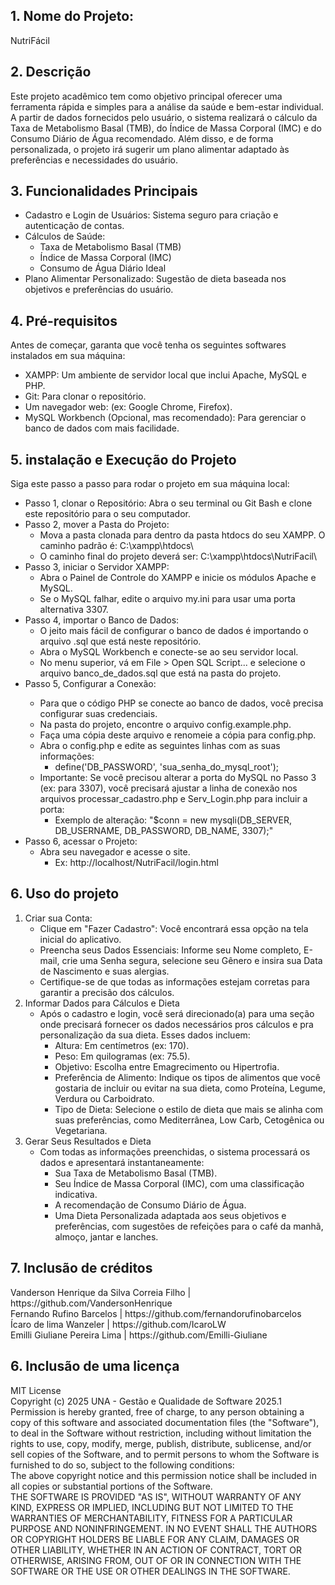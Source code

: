 <h2>1. Nome do Projeto:</h2>
   NutriFácil
   
<h2>2. Descrição</h2>

<p>Este projeto acadêmico tem como objetivo principal oferecer uma ferramenta rápida e simples para a análise da saúde e bem-estar individual. A partir de dados fornecidos pelo usuário, o sistema realizará o cálculo da Taxa de Metabolismo Basal (TMB), do Índice de Massa Corporal (IMC) e do Consumo Diário de Água recomendado. Além disso, e de forma personalizada, o projeto irá sugerir um plano alimentar adaptado às preferências e necessidades do usuário.</p>

<h2>3. Funcionalidades Principais</h2>
<ul>
   <li>Cadastro e Login de Usuários: Sistema seguro para criação e autenticação de contas.</li>
   <li>Cálculos de Saúde:
      <ul>
         <li>Taxa de Metabolismo Basal (TMB)</li>
         <li>Índice de Massa Corporal (IMC)</li>
         <li>Consumo de Água Diário Ideal</li>     
      </ul></li>
   <li>Plano Alimentar Personalizado: Sugestão de dieta baseada nos objetivos e preferências do usuário.</li>
</ul>

<h2>4. Pré-requisitos</h2>
<p>Antes de começar, garanta que você tenha os seguintes softwares instalados em sua máquina:</p>
   <ul>
      <li>XAMPP: Um ambiente de servidor local que inclui Apache, MySQL e PHP.</li>
      <li>Git: Para clonar o repositório.</li>
      <li>Um navegador web: (ex: Google Chrome, Firefox).</li>
      <li>MySQL Workbench (Opcional, mas recomendado): Para gerenciar o banco de dados com mais facilidade.</li>
   </ul>

<h2>5. instalação e Execução do Projeto</h2>
<p>Siga este passo a passo para rodar o projeto em sua máquina local:</p>
<ul>
   <li>Passo 1, clonar o Repositório: Abra o seu terminal ou Git Bash e clone este repositório para o seu computador.</li>
   <li>Passo 2, mover a Pasta do Projeto:<ul>
   <li>Mova a pasta clonada  para dentro da pasta htdocs do seu XAMPP. O caminho padrão é: C:\xampp\htdocs\</li>
   <li>O caminho final do projeto deverá ser: C:\xampp\htdocs\NutriFacil\</li></ul></li>
   <li>Passo 3, iniciar o Servidor XAMPP:<ul> 
      <li>Abra o Painel de Controle do XAMPP e inicie os módulos Apache e MySQL.</li>
      <li>Se o MySQL falhar, edite o arquivo my.ini para usar uma porta alternativa 3307.</li></ul>
   </li>
   <li>Passo 4, importar o Banco de Dados: <ul>
      <li>O jeito mais fácil de configurar o banco de dados é importando o arquivo .sql que está neste repositório.</li>
      <li>Abra o MySQL Workbench e conecte-se ao seu servidor local.</li>
      <li>No menu superior, vá em File > Open SQL Script... e selecione o arquivo banco_de_dados.sql que está na pasta do projeto.</li>
   </li></ul>
   <li>Passo 5, Configurar a Conexão:</li><ul>
      <li>Para que o código PHP se conecte ao banco de dados, você precisa configurar suas credenciais.</li>
      <li>Na pasta do projeto, encontre o arquivo config.example.php.</li>
      <li>Faça uma cópia deste arquivo e renomeie a cópia para config.php.</li>
      <li>Abra o config.php e edite as seguintes linhas com as suas informações:<ul>
         <li>define('DB_PASSWORD', 'sua_senha_do_mysql_root');</li>
      </ul></li>
      <li>Importante: Se você precisou alterar a porta do MySQL no Passo 3 (ex: para 3307), você precisará ajustar a linha de conexão nos arquivos processar_cadastro.php e Serv_Login.php para incluir a porta:<ul>
         <li>Exemplo de alteração: "$conn = new mysqli(DB_SERVER, DB_USERNAME, DB_PASSWORD, DB_NAME, 3307);"</li>
      </ul></li>
   </ul>   
   <li>Passo 6, acessar o Projeto:<ul>
      <li>Abra seu navegador e acesse o site.<ul>
         <li>Ex: http://localhost/NutriFacil/login.html</li>
      </ul></li>
   </ul></li>
</ul>

   
<h2>6. Uso do projeto</h2>

   <ol>
      <li>Criar sua Conta:<ul>
         <li>Clique em "Fazer Cadastro": Você encontrará essa opção na tela inicial do aplicativo.</li>
         <li>Preencha seus Dados Essenciais: Informe seu Nome completo, E-mail, crie uma Senha segura, selecione seu Gênero e insira sua Data de Nascimento e suas alergias.</li>
         <li>Certifique-se de que todas as informações estejam corretas para garantir a precisão dos cálculos.</li>
      </ul></li>
      <li>Informar Dados para Cálculos e Dieta<ul><li>Após o cadastro e login, você será direcionado(a) para uma seção onde precisará fornecer os dados necessários pros cálculos e pra personalização da sua dieta. Esses dados incluem:<ul>
         <li>Altura: Em centímetros (ex: 170).</li>
         <li>Peso: Em quilogramas (ex: 75.5).</li>
         <li>Objetivo: Escolha entre Emagrecimento ou Hipertrofia.</li>
         <li>Preferência de Alimento: Indique os tipos de alimentos que você gostaria de incluir ou evitar na sua dieta, como Proteína, Legume, Verdura ou Carboidrato.</li>
         <li>Tipo de Dieta: Selecione o estilo de dieta que mais se alinha com suas preferências, como Mediterrânea, Low Carb, Cetogênica ou Vegetariana.</li>
      </ul></li></ul></li>
      <li>Gerar Seus Resultados e Dieta<ul>
         <li>Com todas as informações preenchidas, o sistema processará os dados e apresentará instantaneamente:<ul>
            <li>Sua Taxa de Metabolismo Basal (TMB).</li>
            <li>Seu Índice de Massa Corporal (IMC), com uma classificação indicativa.</li>
            <li>A recomendação de Consumo Diário de Água.</li>
            <li>Uma Dieta Personalizada adaptada aos seus objetivos e preferências, com sugestões de refeições para o café da manhã, almoço, jantar e lanches.</li>
         </ul>
         </li>
      </ul></li>
   </ol> 
   
<h2>7. Inclusão de créditos</h2>
<p>Vanderson Henrique da Silva Correia Filho | https://github.com/VandersonHenrique<br>
Fernando Rufino Barcelos | https://github.com/fernandorufinobarcelos<br>
Ícaro de lima Wanzeler | https://github.com/IcaroLW<br>
Emilli Giuliane Pereira Lima | https://github.com/Emilli-Giuliane
</p>

<h2>6. Inclusão de uma licença</h2>
MIT License<br>
Copyright (c) 2025 UNA - Gestão e Qualidade de Software 2025.1<br>
Permission is hereby granted, free of charge, to any person obtaining a copy
of this software and associated documentation files (the "Software"), to deal
in the Software without restriction, including without limitation the rights
to use, copy, modify, merge, publish, distribute, sublicense, and/or sell
copies of the Software, and to permit persons to whom the Software is
furnished to do so, subject to the following conditions:<br>
The above copyright notice and this permission notice shall be included in all
copies or substantial portions of the Software.<br>
THE SOFTWARE IS PROVIDED "AS IS", WITHOUT WARRANTY OF ANY KIND, EXPRESS OR
IMPLIED, INCLUDING BUT NOT LIMITED TO THE WARRANTIES OF MERCHANTABILITY,
FITNESS FOR A PARTICULAR PURPOSE AND NONINFRINGEMENT. IN NO EVENT SHALL THE
AUTHORS OR COPYRIGHT HOLDERS BE LIABLE FOR ANY CLAIM, DAMAGES OR OTHER
LIABILITY, WHETHER IN AN ACTION OF CONTRACT, TORT OR OTHERWISE, ARISING FROM,
OUT OF OR IN CONNECTION WITH THE SOFTWARE OR THE USE OR OTHER DEALINGS IN THE
SOFTWARE.
